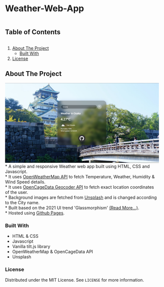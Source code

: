 # Weather-Web-App
  <summary><h2 style="display: inline-block">Table of Contents</h2></summary>
  <ol>
    <li>
      <a href="#about-the-project">About The Project</a>
      <ul>
        <li><a href="#built-with">Built With</a></li>
      </ul>
    </li>
    <li><a href="#license">License</a></li>
  </ol>

## About The Project
<img src="images/Snapshot.png">
<br>
* A simple and responsive Weather web app built using HTML, CSS and Javascript. <br>
* It uses <a href="https://openweathermap.org/api">OpenWeatherMap API</a> to fetch Temperature, Weather, Humidity & Wind Speed details. <br>
* It uses <a href="https://opencagedata.com/api">OpenCageData Geocoder API</a> to fetch exact location coordinates of the user. <br>
* Background images are fetched from <a href="https://source.unsplash.com">Unsplash</a> and is changed according to the City name. <br>
* Built based on the 2021 UI trend 'Glassmorphism' <a href="https://uxdesign.cc/glassmorphism-in-user-interfaces-1f39bb1308c9">(Read More...)</a>. <br>
* Hosted using <a href="https://captainvc.github.io/Weather-App/">Github Pages</a>. <br>

### Built With

* HTML & CSS
* Javascript
* Vanilla tilt.js library
* OpenWeatherMap & OpenCageData API
* Unsplash
   
### License

Distributed under the MIT License. See `LICENSE` for more information.
